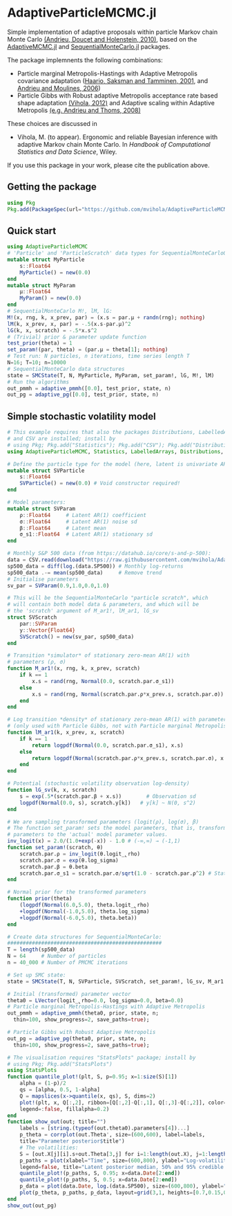 # AdaptiveParticleMCMC.jl

Simple implementation of adaptive proposals within particle Markov chain Monte Carlo [(Andrieu, Doucet and Holenstein, 2010)](https://doi.org/10.1111/j.1467-9868.2009.00736.x), based on the [AdaptiveMCMC.jl](https://github.com/mvihola/AdaptiveMCMC.jl) and [SequentialMonteCarlo.jl](https://github.com/awllee/SequentialMonteCarlo.jl) packages.

The package implemnents the following combinations:

* Particle marginal Metropolis-Hastings with
Adaptive Metropolis covariance adaptation ([Haario, Saksman and Tamminen, 2001](https://projecteuclid.org/euclid.bj/1080222083), and [Andrieu and Moulines, 2006](http://dx.doi.org/10.1214/105051606000000286))
* Particle Gibbs with Robust adaptive Metropolis acceptance rate based
shape adaptation [(Vihola, 2012)](http://dx.doi.org/10.1007/s11222-011-9269-5) and
Adaptive scaling within Adaptive Metropolis [(e.g. Andrieu and Thoms,
2008)](https://doi.org/10.1007/s11222-008-9110-y)

These choices are discussed in
* Vihola, M. (to appear). Ergonomic and reliable Bayesian inference with adaptive Markov chain Monte Carlo. In *Handbook of Computational Statistics and Data Science*, Wiley.

If you use this package in your work, please cite the publication above.

## Getting the package

```julia
using Pkg
Pkg.add(PackageSpec(url="https://github.com/mvihola/AdaptiveParticleMCMC.jl.git"))
```

## Quick start

```julia
using AdaptiveParticleMCMC
# 'Particle' and 'ParticleScratch' data types for SequentialMonteCarlo0
mutable struct MyParticle
    s::Float64
    MyParticle() = new(0.0)
end
mutable struct MyParam
    μ::Float64
    MyParam() = new(0.0)
end
# SequentialMonteCarlo M!, lM, lG:
M!(x, rng, k, x_prev, par) = (x.s = par.μ + randn(rng); nothing)
lM(k, x_prev, x, par) = -.5(x.s-par.μ)^2
lG(k, x, scratch) = -.5*x.s^2
# (Trivial) prior & parameter update function
test_prior(theta) = 1
set_param!(par, theta) = (par.μ = theta[1]; nothing)
# Test run: N particles, n iterations, time series length T
N=16; T=10; n=10000
# SequentialMonteCarlo data structures
state = SMCState(T, N, MyParticle, MyParam, set_param!, lG, M!, lM)
# Run the algorithms
out_pmmh = adaptive_pmmh([0.0], test_prior, state, n)
out_pg = adaptive_pg([0.0], test_prior, state, n)
```

## Simple stochastic volatility model

```julia
# This example requires that also the packages Distributions, LabelledArrays,
# and CSV are installed; install by
# using Pkg; Pkg.add("Statistics"); Pkg.add("CSV"); Pkg.add("Distributions"); Pkg.add("LabelledArrays")
using AdaptiveParticleMCMC, Statistics, LabelledArrays, Distributions, CSV

# Define the particle type for the model (here, latent is univariate AR(1))
mutable struct SVParticle
    s::Float64
    SVParticle() = new(0.0) # Void constructor required!
end

# Model parameters:
mutable struct SVParam
    ρ::Float64     # Latent AR(1) coefficient
    σ::Float64     # Latent AR(1) noise sd
    β::Float64     # Latent mean
    σ_s1::Float64  # Latent AR(1) stationary sd
end

# Monthly S&P 500 data (from https://datahub.io/core/s-and-p-500):
data = CSV.read(download("https://raw.githubusercontent.com/mvihola/AdaptiveParticleMCMC.jl/master/examples/sp500post2000.csv"))
sp500_data = diff(log.(data.SP500)) # Monthly log-returns
sp500_data .-= mean(sp500_data)     # Remove trend
# Initialise parameters
sv_par = SVParam(0.9,1.0,0.0,1.0)

# This will be the SequentialMonteCarlo "particle scratch", which
# will contain both model data & parameters, and which will be
# the 'scratch' argument of M_ar1!, lM_ar1, lG_sv
struct SVScratch
    par::SVParam
    y::Vector{Float64}
    SVScratch() = new(sv_par, sp500_data)
end

# Transition *simulator* of stationary zero-mean AR(1) with
# parameters (ρ, σ)
function M_ar1!(x, rng, k, x_prev, scratch)
    if k == 1
        x.s = rand(rng, Normal(0.0, scratch.par.σ_s1))
    else
        x.s = rand(rng, Normal(scratch.par.ρ*x_prev.s, scratch.par.σ))
    end
end

# Log transition *density* of stationary zero-mean AR(1) with parameters (ρ, σ)
# (only used with Particle Gibbs, not with Particle marginal Metropolis-Hastings)
function lM_ar1(k, x_prev, x, scratch)
    if k == 1
        return logpdf(Normal(0.0, scratch.par.σ_s1), x.s)
    else
        return logpdf(Normal(scratch.par.ρ*x_prev.s, scratch.par.σ), x.s)
    end
end

# Potential (stochastic volatility observation log-density)
function lG_sv(k, x, scratch)
    s = exp(.5*(scratch.par.β + x.s))        # Observation sd
    logpdf(Normal(0.0, s), scratch.y[k])   # y[k] ~ N(0, s^2)
end

# We are sampling transformed parameters (logit(ρ), log(σ), β)
# The function set_param! sets the model parameters, that is, transforms
# parameters to the 'actual' model parameter values.
inv_logit(x) = 2.0/(1.0+exp(-x)) - 1.0 # (-∞,∞) → (-1,1)
function set_param!(scratch, θ)
    scratch.par.ρ = inv_logit(θ.logit_̢rho)
    scratch.par.σ = exp(θ.log_sigma)
    scratch.par.β = θ.beta
    scratch.par.σ_s1 = scratch.par.σ/sqrt(1.0 - scratch.par.ρ^2) # Stationary variance
end

# Normal prior for the transformed parameters
function prior(theta)
    (logpdf(Normal(6.0,5.0), theta.logit_̢rho)
    +logpdf(Normal(-1.0,5.0), theta.log_sigma)
    +logpdf(Normal(-6.0,5.0), theta.beta))
end

# Create data structures for SequentialMonteCarlo:
##################################################
T = length(sp500_data)
N = 64     # Number of particles
n = 40_000 # Number of PMCMC iterations

# Set up SMC state:
state = SMCState(T, N, SVParticle, SVScratch, set_param!, lG_sv, M_ar1!, lM_ar1)

# Initial (transformed) parameter vector
theta0 = LVector(logit_̢rho=0.0, log_sigma=0.0, beta=0.0)
# Particle marginal Metropolis-Hastings with Adaptive Metropolis
out_pmmh = adaptive_pmmh(theta0, prior, state, n;
  thin=100, show_progress=2, save_paths=true);

# Particle Gibbs with Robust Adaptive Metropolis
out_pg = adaptive_pg(theta0, prior, state, n;
  thin=100, show_progress=2, save_paths=true);

# The visualisation requires "StatsPlots" package; install by
# using Pkg; Pkg.add("StatsPlots")
using StatsPlots
function quantile_plot!(plt, S, p=0.95; x=1:size(S)[1])
    alpha = (1-p)/2
    qs = [alpha, 0.5, 1-alpha]
    Q = mapslices(x->quantile(x, qs), S, dims=2)
    plot!(plt, x, Q[:,2], ribbon=[Q[:,2]-Q[:,1], Q[:,3]-Q[:,2]], color=:black,
    legend=:false, fillalpha=0.2)
end
function show_out(out; title="")
    labels = [string.(typeof(out.theta0).parameters[4])...]
    p_theta = corrplot(out.Theta', size=(600,600), label=labels,
    title="Parameter posterior$title")
    # The volatilities:
    S = [out.X[j][i].s+out.Theta[3,j] for i=1:length(out.X), j=1:length(out.X)]
    p_paths = plot(xlabel="Time", size=(600,800), ylabel="Log-volatility",
    legend=false, title="Latent posterior median, 50% and 95% credible intervals")
    quantile_plot!(p_paths, S, 0.95; x=data.Date[2:end])
    quantile_plot!(p_paths, S, 0.5; x=data.Date[2:end])
    p_data = plot(data.Date, log.(data.SP500), size=(600,800), ylabel="Log SP500", legend=false)
    plot(p_theta, p_paths, p_data, layout=grid(3,1, heights=[0.7,0.15,0.15]))
end
show_out(out_pg)
```
